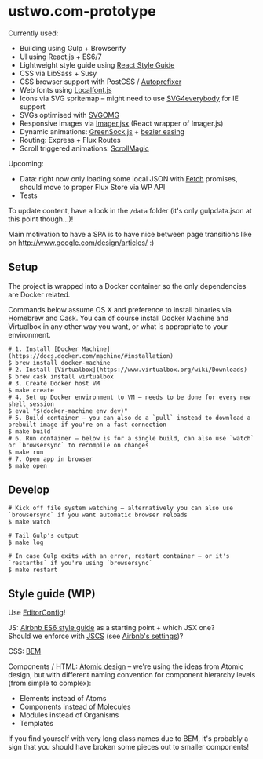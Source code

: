 # ustwo.com-prototype

Currently used:

  * Building using Gulp + Browserify
  * UI using React.js + ES6/7
  * Lightweight style guide using [React Style Guide](https://github.com/alexlande/react-style-guide)
  * CSS via LibSass + Susy
  * CSS browser support with PostCSS / [Autoprefixer](https://github.com/postcss/autoprefixer)
  * Web fonts using [Localfont.js](https://github.com/jaicab/localFont)
  * Icons via SVG spritemap – might need to use [SVG4everybody](https://github.com/jonathantneal/svg4everybody) for IE support
  * SVGs optimised with [SVGOMG](https://jakearchibald.github.io/svgomg/)
  * Responsive images via [Imager.jsx](https://github.com/oncletom/Imager.jsx) (React wrapper of Imager.js)
  * Dynamic animations: [GreenSock.js](http://greensock.com/get-started-js) + [bezier easing](https://github.com/gre/bezier-easing)
  * Routing: Express + Flux Routes
  * Scroll triggered animations: [ScrollMagic](http://janpaepke.github.io/ScrollMagic/)

Upcoming:

 * Data: right now only loading some local JSON with [Fetch](https://github.com/github/fetch) promises, should move to proper Flux Store via WP API
 * Tests

To update content, have a look in the `/data` folder (it's only gulpdata.json at this point though...)!

Main motivation to have a SPA is to have nice between page transitions like on http://www.google.com/design/articles/ :)

## Setup

The project is wrapped into a Docker container so the only dependencies are Docker related.

Commands below assume OS X and preference to install binaries via Homebrew and Cask. You can of course install Docker Machine and Virtualbox in any other way you want, or what is appropriate to your environment.

    # 1. Install [Docker Machine](https://docs.docker.com/machine/#installation)
    $ brew install docker-machine
    # 2. Install [Virtualbox](https://www.virtualbox.org/wiki/Downloads)
    $ brew cask install virtualbox
    # 3. Create Docker host VM
    $ make create
    # 4. Set up Docker environment to VM – needs to be done for every new shell session
    $ eval "$(docker-machine env dev)"
    # 5. Build container – you can also do a `pull` instead to download a prebuilt image if you're on a fast connection
    $ make build
    # 6. Run container – below is for a single build, can also use `watch` or `browsersync` to recompile on changes
    $ make run
    # 7. Open app in browser
    $ make open

## Develop

    # Kick off file system watching – alternatively you can also use `browsersync` if you want automatic browser reloads
    $ make watch

    # Tail Gulp's output
    $ make log

    # In case Gulp exits with an error, restart container – or it's `restartbs` if you're using `browsersync`
    $ make restart

## Style guide (WIP)

Use [EditorConfig](http://editorconfig.org/)!

JS: [Airbnb ES6 style guide](https://github.com/airbnb/javascript) as a starting point + which JSX one?  
Should we enforce with [JSCS](http://jscs.info/) (see [Airbnb's settings](https://github.com/jscs-dev/node-jscs/blob/master/presets/airbnb.json))?

CSS: [BEM](http://getbem.com/introduction/)

Components / HTML: [Atomic design](http://bradfrost.com/blog/post/atomic-web-design/) – we're using the ideas from Atomic design, but with different naming convention for component hierarchy levels (from simple to complex):
  * Elements instead of Atoms
  * Components instead of Molecules
  * Modules instead of Organisms
  * Templates

If you find yourself with very long class names due to BEM, it's probably a sign that you should have broken some pieces out to smaller components!
